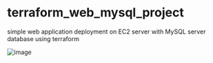 # terraform_web_mysql_project
simple web application deployment on EC2 server with MySQL server database using terraform


![image](https://github.com/user-attachments/assets/574abd28-9995-4abd-b781-9f6be4020c88)
